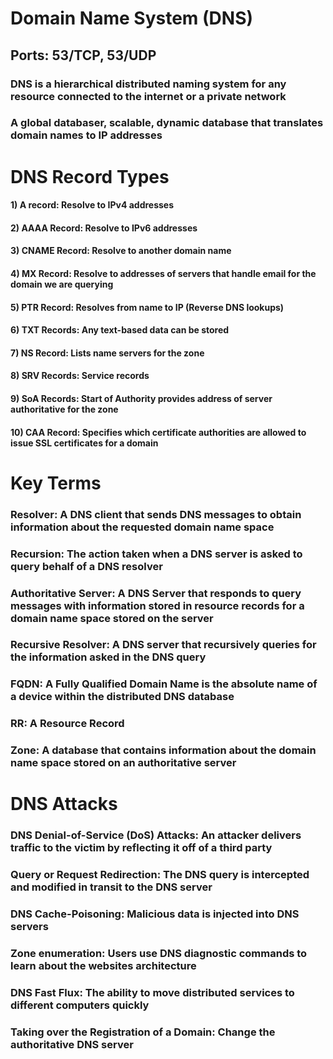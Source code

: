 # Domain Name System (DNS)

## Ports: 53/TCP, 53/UDP

### DNS is a hierarchical distributed naming system for any resource connected to the internet or a private network

### A global databaser, scalable, dynamic database that translates domain names to IP addresses

# DNS Record Types

#### 1) A record: Resolve to IPv4 addresses

#### 2) AAAA Record: Resolve to IPv6 addresses

#### 3) CNAME Record: Resolve to another domain name

#### 4) MX Record: Resolve to addresses of servers that handle email for the domain we are querying

#### 5) PTR Record: Resolves from name to IP (Reverse DNS lookups)

#### 6) TXT Records: Any text-based data can be stored

#### 7) NS Record: Lists name servers for the zone

#### 8) SRV Records: Service records

#### 9) SoA Records: Start of Authority provides address of server authoritative for the zone

#### 10) CAA Record: Specifies which certificate authorities are allowed to issue SSL certificates for a domain

# Key Terms

### Resolver: A DNS client that sends DNS messages to obtain information about the requested domain name space

### Recursion: The action taken when a DNS server is asked to query behalf of a DNS resolver

### Authoritative Server: A DNS Server that responds to query messages with information stored in resource records for a domain name space stored on the server

### Recursive Resolver: A DNS server that recursively queries for the information asked in the DNS query

### FQDN: A Fully Qualified Domain Name is the absolute name of a device within the distributed DNS database

### RR: A Resource Record

### Zone: A database that contains information about the domain name space stored on an authoritative server

# DNS Attacks

### DNS Denial-of-Service (DoS) Attacks: An attacker delivers traffic to the victim by reflecting it off of a third party

### Query or Request Redirection: The DNS query is intercepted and modified in transit to the DNS server

### DNS Cache-Poisoning: Malicious data is injected into DNS servers

### Zone enumeration: Users use DNS diagnostic commands to learn about the websites architecture

### DNS Fast Flux: The ability to move distributed services to different computers quickly

### Taking over the Registration of a Domain: Change the authoritative DNS server
